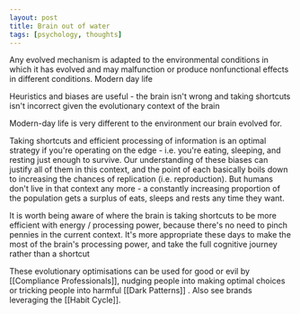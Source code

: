 ```yaml
---
layout: post
title: Brain out of water
tags: [psychology, thoughts]
---
```


Any evolved mechanism is adapted to the environmental conditions in which it has evolved and may malfunction or produce nonfunctional effects in different conditions. Modern day life

Heuristics and biases are useful - the brain isn't wrong and taking shortcuts isn't incorrect given the evolutionary context of the brain

Modern-day life is very different to the environment our brain evolved for.

Taking shortcuts and efficient processing of information is an optimal strategy if you're operating on the edge - i.e. you're eating, sleeping, and resting just enough to survive. Our understanding of these biases can justify all of them in this context, and the point of each basically boils down to increasing the chances of replication (i.e. reproduction). But humans don't live in that context any more - a constantly increasing proportion of the population gets a surplus of eats, sleeps and rests any time they want. 

It is worth being aware of where the brain is taking shortcuts to be more efficient with energy / processing power, because there's no need to pinch pennies in the current context. It's more appropriate these days to make the most of the brain's processing power, and take the full cognitive journey rather than a shortcut 

These evolutionary optimisations can be used for good or evil by [[Compliance Professionals]], nudging people into making optimal choices or tricking people into harmful [[Dark Patterns]] . Also see brands leveraging the [[Habit Cycle]].